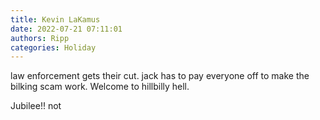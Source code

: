 ```yaml
---
title: Kevin LaKamus
date: 2022-07-21 07:11:01
authors: Ripp
categories: Holiday
---
```


 law enforcement gets their  cut. jack has to pay everyone off to make the bilking scam work. Welcome to hillbilly  hell.

Jubilee!! not